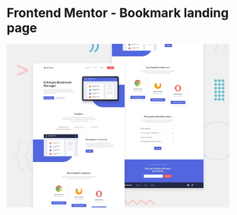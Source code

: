 # Frontend Mentor - Bookmark landing page

![Design preview for the Bookmark landing page coding challenge](./design/desktop-preview.jpg)

